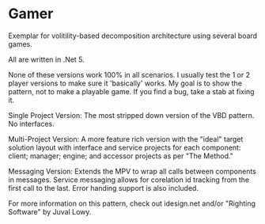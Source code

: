 # Gamer
Exemplar for volitility-based decomposition architecture using several board games.

All are written in .Net 5.  

None of these versions work 100% in all scenarios.  I usually test the 1 or 2 player versions to make sure it 'basically' works.  My goal is to show the pattern, not to make a playable game.  If you find a bug, take a stab at fixing it.

Single Project Version: The most stripped down version of the VBD pattern.  No interfaces.  

Multi-Project Version: A more feature rich version with the "ideal" target solution layout with interface and service projects for each component: client; manager; engine; and accessor projects as per "The Method." 

Messaging Version: Extends the MPV to wrap all calls between components in messages.  Service messaging allows for corelation id tracking from the first call to the last.  Error handing support is also included.  

For more information on this pattern, check out idesign.net and/or "Righting Software" by Juval Lowy.  
